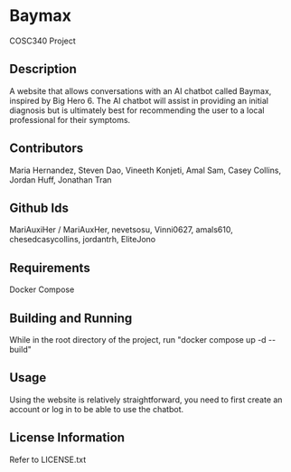 # Baymax
COSC340 Project

## Description 
A website that allows conversations with an AI chatbot called Baymax, inspired by Big Hero 6. The AI chatbot will assist in providing an initial diagnosis but is ultimately best for recommending the user to a local professional for their symptoms.

## Contributors
Maria Hernandez, Steven Dao, Vineeth Konjeti, Amal Sam, Casey Collins, Jordan Huff, Jonathan Tran

## Github Ids
MariAuxiHer / MariAuxHer, nevetsosu, Vinni0627, amals610, chesedcasycollins, jordantrh, EliteJono 

## Requirements
Docker Compose

## Building and Running
While in the root directory of the project, run "docker compose up -d --build"

## Usage
Using the website is relatively straightforward, you need to first create an account or log in 
to be able to use the chatbot.

## License Information
Refer to LICENSE.txt
